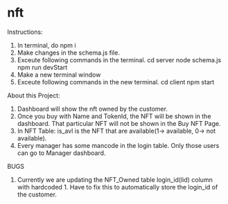 # nft

Instructions:

1. In terminal, do npm i
2. Make changes in the schema.js file.
3. Exceute following commands in the terminal.
   cd server
   node schema.js
   npm run devStart
4. Make a new terminal window
5. Exceute following commands in the new terminal.
   cd client
   npm start

About this Project:

1. Dashboard will show the nft owned by the customer.
2. Once you buy with Name and TokenId, the NFT will be shown in the dashboard. That particular NFT will not be shown in the Buy NFT Page.
3. In NFT Table: is_avl is the NFT that are available(1-> available, 0-> not available).
4. Every manager has some mancode in the login table. Only those users can go to Manager dashboard.

BUGS

1. Currently we are updating the NFT_Owned table login_id(lid) column with hardcoded 1. Have to fix this to automatically store the login_id of the customer.

